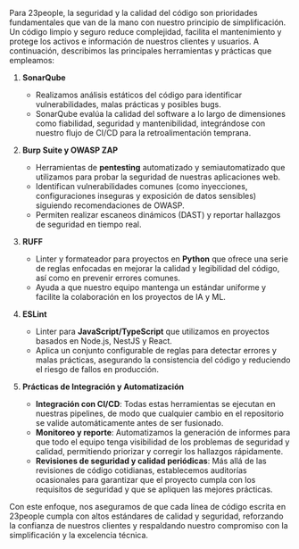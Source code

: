 Para 23people, la seguridad y la calidad del código son prioridades fundamentales que van de la mano con nuestro principio de simplificación. Un código limpio y seguro reduce complejidad, facilita el mantenimiento y protege los activos e información de nuestros clientes y usuarios. A continuación, describimos las principales herramientas y prácticas que empleamos:

1. **SonarQube**  
    - Realizamos análisis estáticos del código para identificar vulnerabilidades, malas prácticas y posibles bugs.  
    - SonarQube evalúa la calidad del software a lo largo de dimensiones como fiabilidad, seguridad y mantenibilidad, integrándose con nuestro flujo de CI/CD para la retroalimentación temprana.

2. **Burp Suite y OWASP ZAP**  
    - Herramientas de **pentesting** automatizado y semiautomatizado que utilizamos para probar la seguridad de nuestras aplicaciones web.  
    - Identifican vulnerabilidades comunes (como inyecciones, configuraciones inseguras y exposición de datos sensibles) siguiendo recomendaciones de OWASP.  
    - Permiten realizar escaneos dinámicos (DAST) y reportar hallazgos de seguridad en tiempo real.

3. **RUFF**  
    - Linter y formateador para proyectos en **Python** que ofrece una serie de reglas enfocadas en mejorar la calidad y legibilidad del código, así como en prevenir errores comunes.  
    - Ayuda a que nuestro equipo mantenga un estándar uniforme y facilite la colaboración en los proyectos de IA y ML.

4. **ESLint**  
    - Linter para **JavaScript/TypeScript** que utilizamos en proyectos basados en Node.js, NestJS y React.  
    - Aplica un conjunto configurable de reglas para detectar errores y malas prácticas, asegurando la consistencia del código y reduciendo el riesgo de fallos en producción.

5. **Prácticas de Integración y Automatización**  
    - **Integración con CI/CD**: Todas estas herramientas se ejecutan en nuestras pipelines, de modo que cualquier cambio en el repositorio se valide automáticamente antes de ser fusionado.  
    - **Monitoreo y reporte**: Automatizamos la generación de informes para que todo el equipo tenga visibilidad de los problemas de seguridad y calidad, permitiendo priorizar y corregir los hallazgos rápidamente.  
    - **Revisiones de seguridad y calidad periódicas**: Más allá de las revisiones de código cotidianas, establecemos auditorías ocasionales para garantizar que el proyecto cumpla con los requisitos de seguridad y que se apliquen las mejores prácticas.

Con este enfoque, nos aseguramos de que cada línea de código escrita en 23people cumpla con altos estándares de calidad y seguridad, reforzando la confianza de nuestros clientes y respaldando nuestro compromiso con la simplificación y la excelencia técnica.

